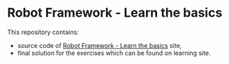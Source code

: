 # Robot Framework - Learn the basics

This repository contains:

* source code of [Robot Framework - Learn the basics](https://dev.szabolcstoth.eu/robotframework-basics/) site,
* final solution for the exercises which can be found on learning site.
